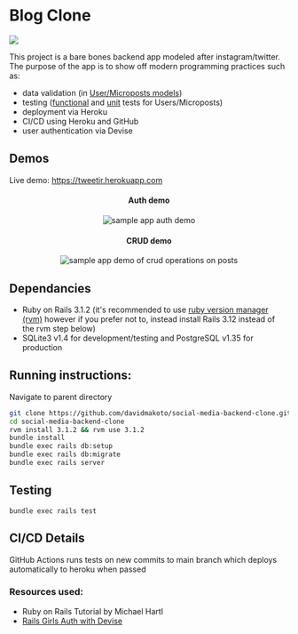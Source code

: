 # Blog Clone
<img src="https://github.com/davidmakoto/social-media-backend-clone/actions/workflows/rubyonrails.yml/badge.svg"> </img>

This project is a bare bones backend app modeled after instagram/twitter. The purpose of the app is to show off modern programming practices such as:
* data validation (in [User/Microposts models](https://github.com/davidmakoto/social-media-backend-clone/tree/main/app/models)) 
* testing ([functional](https://github.com/davidmakoto/social-media-backend-clone/tree/main/test/controllers) and [unit](https://github.com/davidmakoto/social-media-backend-clone/tree/main/spec/models) tests for Users/Microposts)
* deployment via Heroku
* CI/CD using Heroku and GitHub
* user authentication via Devise

## Demos
Live demo: https://tweetir.herokuapp.com

<h4 align="center">Auth demo</h4>
<p align="center">
  <img src="https://user-images.githubusercontent.com/20344260/217395375-f53f9629-909e-4be3-8a00-f20c216c6517.gif" alt="sample app auth demo" />
</p>

<h4 align="center">CRUD demo</h4>
<p align="center">
  <img src="https://user-images.githubusercontent.com/20344260/218208107-d64ed5e2-8e37-4a06-9995-922866efb870.gif" alt="sample app demo of crud operations on posts" />
</p>

## Dependancies

* Ruby on Rails 3.1.2 (it's recommended to use [ruby version manager (rvm)](https://rvm.io/rvm/install) however if you prefer not to, instead install Rails 3.12 instead of the rvm step below)
* SQLite3 v1.4 for development/testing and PostgreSQL v1.35 for production

## Running instructions:

Navigate to parent directory

```bash
git clone https://github.com/davidmakoto/social-media-backend-clone.git
cd social-media-backend-clone
rvm install 3.1.2 && rvm use 3.1.2
bundle install 
bundle exec rails db:setup
bundle exec rails db:migrate
bundle exec rails server
```
## Testing
```bundle exec rails test```

## CI/CD Details
GitHub Actions runs tests on new commits to main branch which deploys automatically to heroku when passed

### Resources used:
* Ruby on Rails Tutorial by Michael Hartl
* [Rails Girls Auth with Devise](https://guides.railsgirls.com/devise)

